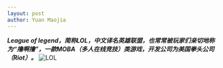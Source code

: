 ```yaml
---
layout: post
author: Yuan Maojia
---
```

***League of legend，简称LOL，中文译名英雄联盟，也常常被玩家们亲切地称为“撸啊撸”，一款MOBA（多人在线竞技）类游戏，开发公司为美国拳头公司（Riot）。***
![LOL](/lol.png])
